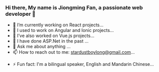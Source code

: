 ### Hi there, My name is Jiongming Fan, a passionate web developer 👋

- 🔭 I’m currently working on React projects...
- 🌱 I used to work on Angular and Ionic projects...
- 👯 I’ve also worked on Vue.js projects...
- 🤔 I have done ASP.Net in the past ...
- 💬 Ask me about anything ...
- 📫 How to reach out to me: <stardustboylong@gmail.com>...
<!-- - 😄 Pronouns: ... -->
- ⚡ Fun fact: I'm a bilingual speaker, English and Mandarin Chinese...

<!--
**FanFanFantastic/FanFanFantastic** is a ✨ _special_ ✨ repository because its `README.md` (this file) appears on your GitHub profile.

Here are some ideas to get you started:

- 🔭 I’m currently working on ...
- 🌱 I’m currently learning ...
- 👯 I’m looking to collaborate on ...
- 🤔 I’m looking for help with ...
- 💬 Ask me about ...
- 📫 How to reach me: ...
- 😄 Pronouns: ...
- ⚡ Fun fact: ...
-->
